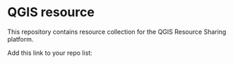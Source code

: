# QGIS resource

This repository contains resource collection for the QGIS Resource Sharing platform.

Add this link to your repo list: 